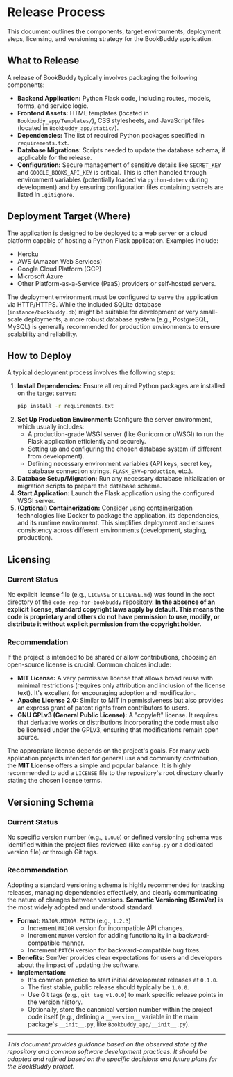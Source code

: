 # Release Process

This document outlines the components, target environments, deployment steps, licensing, and versioning strategy for the BookBuddy application.

## What to Release

A release of BookBuddy typically involves packaging the following components:

* **Backend Application:** Python Flask code, including routes, models, forms, and service logic.
* **Frontend Assets:** HTML templates (located in `Bookbuddy_app/Templates/`), CSS stylesheets, and JavaScript files (located in `Bookbuddy_app/static/`).
* **Dependencies:** The list of required Python packages specified in `requirements.txt`.
* **Database Migrations:** Scripts needed to update the database schema, if applicable for the release.
* **Configuration:** Secure management of sensitive details like `SECRET_KEY` and `GOOGLE_BOOKS_API_KEY` is critical. This is often handled through environment variables (potentially loaded via `python-dotenv` during development) and by ensuring configuration files containing secrets are listed in `.gitignore`.

## Deployment Target (Where)

The application is designed to be deployed to a web server or a cloud platform capable of hosting a Python Flask application. Examples include:

* Heroku
* AWS (Amazon Web Services)
* Google Cloud Platform (GCP)
* Microsoft Azure
* Other Platform-as-a-Service (PaaS) providers or self-hosted servers.

The deployment environment must be configured to serve the application via HTTP/HTTPS. While the included SQLite database (`instance/bookbuddy.db`) might be suitable for development or very small-scale deployments, a more robust database system (e.g., PostgreSQL, MySQL) is generally recommended for production environments to ensure scalability and reliability.

## How to Deploy

A typical deployment process involves the following steps:

1.  **Install Dependencies:** Ensure all required Python packages are installed on the target server:
    ```bash
    pip install -r requirements.txt
    ```
2.  **Set Up Production Environment:** Configure the server environment, which usually includes:
    * A production-grade WSGI server (like Gunicorn or uWSGI) to run the Flask application efficiently and securely.
    * Setting up and configuring the chosen database system (if different from development).
    * Defining necessary environment variables (API keys, secret key, database connection strings, `FLASK_ENV=production`, etc.).
3.  **Database Setup/Migration:** Run any necessary database initialization or migration scripts to prepare the database schema.
4.  **Start Application:** Launch the Flask application using the configured WSGI server.
5.  **(Optional) Containerization:** Consider using containerization technologies like Docker to package the application, its dependencies, and its runtime environment. This simplifies deployment and ensures consistency across different environments (development, staging, production).

## Licensing

### Current Status

No explicit license file (e.g., `LICENSE` or `LICENSE.md`) was found in the root directory of the `code-rep-for-bookbuddy` repository. **In the absence of an explicit license, standard copyright laws apply by default. This means the code is proprietary and others do not have permission to use, modify, or distribute it without explicit permission from the copyright holder.**

### Recommendation

If the project is intended to be shared or allow contributions, choosing an open-source license is crucial. Common choices include:

* **MIT License:** A very permissive license that allows broad reuse with minimal restrictions (requires only attribution and inclusion of the license text). It's excellent for encouraging adoption and modification.
* **Apache License 2.0:** Similar to MIT in permissiveness but also provides an express grant of patent rights from contributors to users.
* **GNU GPLv3 (General Public License):** A "copyleft" license. It requires that derivative works or distributions incorporating the code must also be licensed under the GPLv3, ensuring that modifications remain open source.

The appropriate license depends on the project's goals. For many web application projects intended for general use and community contribution, the **MIT License** offers a simple and popular balance. It is highly recommended to add a `LICENSE` file to the repository's root directory clearly stating the chosen license terms.

## Versioning Schema

### Current Status

No specific version number (e.g., `1.0.0`) or defined versioning schema was identified within the project files reviewed (like `config.py` or a dedicated version file) or through Git tags.

### Recommendation

Adopting a standard versioning schema is highly recommended for tracking releases, managing dependencies effectively, and clearly communicating the nature of changes between versions. **Semantic Versioning (SemVer)** is the most widely adopted and understood standard.

* **Format:** `MAJOR.MINOR.PATCH` (e.g., `1.2.3`)
    * Increment `MAJOR` version for incompatible API changes.
    * Increment `MINOR` version for adding functionality in a backward-compatible manner.
    * Increment `PATCH` version for backward-compatible bug fixes.
* **Benefits:** SemVer provides clear expectations for users and developers about the impact of updating the software.
* **Implementation:**
    * It's common practice to start initial development releases at `0.1.0`.
    * The first stable, public release should typically be `1.0.0`.
    * Use Git tags (e.g., `git tag v1.0.0`) to mark specific release points in the version history.
    * Optionally, store the canonical version number within the project code itself (e.g., defining a `__version__` variable in the main package's `__init__.py`, like `Bookbuddy_app/__init__.py`).

---
*This document provides guidance based on the observed state of the repository and common software development practices. It should be adapted and refined based on the specific decisions and future plans for the BookBuddy project.*
